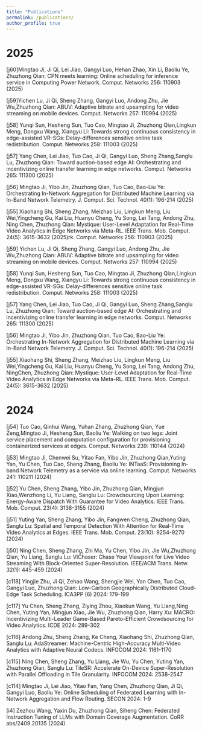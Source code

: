 ```yaml
---
title: "Publications"
permalink: /publications/
author_profile: true
---
```


# 2025

[j60]Mingtao Ji, Ji Qi, Lei Jiao, Gangyi Luo, Hehan Zhao, Xin Li, Baoliu Ye, Zhuzhong Qian:
CPN meets learning: Online scheduling for inference service in Computing Power Network. Comput. Networks 256: 110903 (2025)

[j59]Yichen Lu, Ji Qi, Sheng Zhang, Gangyi Luo, Andong Zhu, Jie Wu,Zhuzhong Qian:
ABUV: Adaptive bitrate and upsampling for video streaming on mobile devices. Comput. Networks 257: 110994 (2025)

[j58]		Yunqi Sun, Hesheng Sun, Tuo Cao, Mingtao Ji, Zhuzhong Qian,Lingkun Meng, Dongxu Wang, Xiangyu Li:
Towards strong continuous consistency in edge-assisted VR-SGs: Delay-differences sensitive online task redistribution. Comput. Networks 258: 111003 (2025)

[j57]		Yang Chen, Lei Jiao, Tuo Cao, Ji Qi, Gangyi Luo, Sheng Zhang,Sanglu Lu, Zhuzhong Qian:
Toward auction-based edge AI: Orchestrating and incentivizing online transfer learning in edge networks. Comput. Networks 265: 111300 (2025)

[j56]		Mingtao Ji, Yibo Jin, Zhuzhong Qian, Tuo Cao, Bao-Liu Ye:
Orchestrating In-Network Aggregation for Distributed Machine Learning via In-Band Network Telemetry. J. Comput. Sci. Technol. 40(1): 196-214 (2025)

[j55]		Xiaohang Shi, Sheng Zhang, Meizhao Liu, Lingkun Meng, Liu Wei,Yingcheng Gu, Kai Liu, Huanyu Cheng, Yu Song, Lei Tang, Andong Zhu, Ning Chen, Zhuzhong Qian:
Mystique: User-Level Adaptation for Real-Time Video Analytics in Edge Networks via Meta-RL. IEEE Trans. Mob. Comput. 24(5): 3615-3632 (2025)rk. Comput. Networks 256: 110903 (2025)

[j59]		Yichen Lu, Ji Qi, Sheng Zhang, Gangyi Luo, Andong Zhu, Jie Wu,Zhuzhong Qian:
ABUV: Adaptive bitrate and upsampling for video streaming on mobile devices. Comput. Networks 257: 110994 (2025)

[j58]		Yunqi Sun, Hesheng Sun, Tuo Cao, Mingtao Ji, Zhuzhong Qian,Lingkun Meng, Dongxu Wang, Xiangyu Li:
Towards strong continuous consistency in edge-assisted VR-SGs: Delay-differences sensitive online task redistribution. Comput. Networks 258: 111003 (2025)

[j57]		Yang Chen, Lei Jiao, Tuo Cao, Ji Qi, Gangyi Luo, Sheng Zhang,Sanglu Lu, Zhuzhong Qian:
Toward auction-based edge AI: Orchestrating and incentivizing online transfer learning in edge networks. Comput. Networks 265: 111300 (2025)

[j56]		Mingtao Ji, Yibo Jin, Zhuzhong Qian, Tuo Cao, Bao-Liu Ye:
Orchestrating In-Network Aggregation for Distributed Machine Learning via In-Band Network Telemetry. J. Comput. Sci. Technol. 40(1): 196-214 (2025)

[j55]		Xiaohang Shi, Sheng Zhang, Meizhao Liu, Lingkun Meng, Liu Wei,Yingcheng Gu, Kai Liu, Huanyu Cheng, Yu Song, Lei Tang, Andong Zhu, NingChen, Zhuzhong Qian:
Mystique: User-Level Adaptation for Real-Time Video Analytics in Edge Networks via Meta-RL. IEEE Trans. Mob. Comput. 24(5): 3615-3632 (2025)

# 2024

[j54]		Tuo Cao, Qinhui Wang, Yuhan Zhang, Zhuzhong Qian, Yue Zeng,Mingtao Ji, Hesheng Sun, Baoliu Ye:
Walking on two legs: Joint service placement and computation configuration for provisioning containerized services at edges. Comput. Networks 239: 110144 (2024)

[j53]		Mingtao Ji, Chenwei Su, Yitao Fan, Yibo Jin, Zhuzhong Qian,Yuting Yan, Yu Chen, Tuo Cao, Sheng Zhang, Baoliu Ye:
INTaaS: Provisioning In-band Network Telemetry as a service via online learning. Comput. Networks 241: 110211 (2024)

[j52]		Yu Chen, Sheng Zhang, Yibo Jin, Zhuzhong Qian, Mingjun Xiao,Wenzhong Li, Yu Liang, Sanglu Lu:
Crowdsourcing Upon Learning: Energy-Aware Dispatch With Guarantee for Video Analytics. IEEE Trans. Mob. Comput. 23(4): 3138-3155 (2024)

[j51]		Yuting Yan, Sheng Zhang, Yibo Jin, Fangwen Cheng, Zhuzhong Qian, Sanglu Lu:
Spatial and Temporal Detection With Attention for Real-Time Video Analytics at Edges. IEEE Trans. Mob. Comput. 23(10): 9254-9270 (2024)

[j50]		Ning Chen, Sheng Zhang, Zhi Ma, Yu Chen, Yibo Jin, Jie Wu,Zhuzhong Qian, Yu Liang, Sanglu Lu:
ViChaser: Chase Your Viewpoint for Live Video Streaming With Block-Oriented Super-Resolution. IEEE/ACM Trans. Netw. 32(1): 445-459 (2024)

[c118]		Yingjie Zhu, Ji Qi, Zehao Wang, Shengjie Wei, Yan Chen, Tuo Cao, Gangyi Luo, Zhuzhong Qian:
Low-Carbon Geographically Distributed Cloud-Edge Task Scheduling. ICA3PP (6) 2024: 179-199

[c117]		Yu Chen, Sheng Zhang, Ziying Zhou, Xiaokun Wang, Yu Liang,Ning Chen, Yuting Yan, Mingjun Xiao, Jie Wu, Zhuzhong Qian, Harry Xu:
MACRO: Incentivizing Multi-Leader Game-Based Pareto-Efficient Crowdsourcing for Video Analytics. ICDE 2024: 289-302

[c116]		Andong Zhu, Sheng Zhang, Ke Cheng, Xiaohang Shi, Zhuzhong Qian, Sanglu Lu:
AdaStreamer: Machine-Centric High-Accuracy Multi-Video Analytics with Adaptive Neural Codecs. INFOCOM 2024: 1161-1170

[c115]		Ning Chen, Sheng Zhang, Yu Liang, Jie Wu, Yu Chen, Yuting Yan, Zhuzhong Qian, Sanglu Lu:
TileSR: Accelerate On-Device Super-Resolution with Parallel Offloading in Tile Granularity. INFOCOM 2024: 2538-2547

[c114]		Mingtao Ji, Lei Jiao, Yitao Fan, Yang Chen, Zhuzhong Qian, Ji 
Qi, Gangyi Luo, Baoliu Ye:
Online Scheduling of Federated Learning with In-Network Aggregation and Flow Routing. SECON 2024: 1-9

[i4]		Zezhou Wang, Yaxin Du, Zhuzhong Qian, Siheng Chen:
Federated Instruction Tuning of LLMs with Domain Coverage Augmentation. CoRR abs/2409.20135 (2024)
